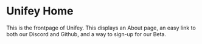 # Unifey Home

This is the frontpage of Unifey. This displays an About page, an easy link to both our Discord and Github, and a way to sign-up for our Beta.